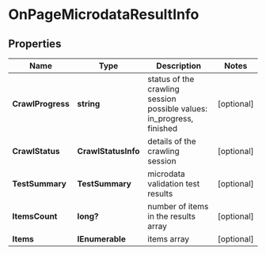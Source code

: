 # OnPageMicrodataResultInfo


## Properties

| Name | Type | Description | Notes |
|------------ | ------------- | ------------- | -------------|
**CrawlProgress** | **string** | status of the crawling session<br>possible values: in_progress, finished |[optional]|
**CrawlStatus** | **CrawlStatusInfo** | details of the crawling session |[optional]|
**TestSummary** | **TestSummary** | microdata validation test results |[optional]|
**ItemsCount** | **long?** | number of items in the results array |[optional]|
**Items** | **IEnumerable<OnPageMicrodataInfoItem>** | items array |[optional]|